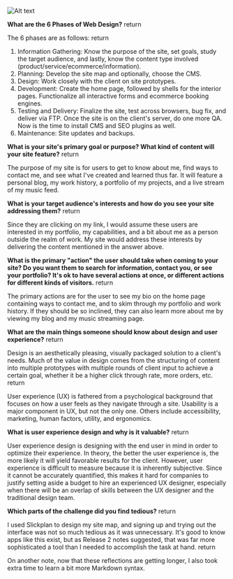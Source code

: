 ![Alt text](/home/eunice/phase-0/week-2/imgs/site-map.png "Site Map Draft")

<b>What are the 6 Phases of Web Design?</b>  return

The 6 phases are as follows:  return

1.  Information Gathering: Know the purpose of the site, set goals, study the target audience, and lastly, know the content type involved (product/service/ecommerce/information).
2.  Planning: Develop the site map and optionally, choose the CMS.
3.  Design: Work closely with the client on site prototypes.
4.  Development: Create the home page, followed by shells for the interior pages. Functionalize all interactive forms and ecommerce booking engines. 
5.  Testing and Delivery: Finalize the site, test across browsers, bug fix, and deliver via FTP. Once the site is on the client's server, do one more QA. Now is the time to install CMS and SEO plugins as well.
6.  Maintenance: Site updates and backups.

<b>What is your site's primary goal or purpose?
What kind of content will your site feature?</b>  return

The purpose of my site is for users to get to know about me, find ways to contact me, and see what I've created and learned thus far. It will feature a personal blog, my work history, a portfolio of my projects, and a live stream of my music feed.

<b>What is your target audience's interests and how do you see your site addressing them?</b>  return

Since they are clicking on my link, I would assume these users are interested in my portfolio, my capabilities, and a bit about me as a person outside the realm of work. My site would address these interests by delivering the content mentioned in the answer above.

<b>What is the primary "action" the user should take when coming to your site? Do you want them to search for information, contact you, or see your portfolio? It's ok to have several actions at once, or different actions for different kinds of visitors.</b>  return

The primary actions are for the user to see my bio on the home page containing ways to contact me, and to skim through my portfolio and work history. If they should be so inclined, they can also learn more about me by viewing my blog and my music streaming page.

<b>What are the main things someone should know about design and user experience?</b>  return

Design is an aesthetically pleasing, visually packaged solution to a client's needs. Much of the value in design comes from the structuring of content into multiple prototypes with multiple rounds of client input to achieve a certain goal, whether it be a higher click through rate, more orders, etc.  return

User experience (UX) is fathered from a psychological background that focuses on how a user feels as they navigate through a site. Usability is a major component in UX, but not the only one. Others include accessibility, marketing, human factors, utility, and ergonomics.

<b>What is user experience design and why is it valuable?</b>  return

User experience design is designing with the end user in mind in order to optimize their experience. In theory, the better the user experience is, the more likely it will yield favorable results for the client. However, user experience is difficult to measure because it is inherently subjective. Since it cannot be accurately quantified, this makes it hard for companies to justify setting aside a budget to hire an experienced UX designer, especially when there will be an overlap of skills between the UX designer and the traditional design team.

<b>Which parts of the challenge did you find tedious?</b>  return

I used Slickplan to design my site map, and signing up and trying out the interface was not so much tedious as it was unnecessary. It's good to know apps like this exist, but as Release 2 notes suggested, that was far more sophisticated a tool than I needed to accomplish the task at hand.  return

On another note, now that these reflections are getting longer, I also took extra time to learn a bit more Markdown syntax. 